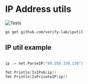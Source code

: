 # IP Address utils

![Tests](https://github.com/verify-lab/iputil/actions/workflows/tests.yml/badge.svg)

```sh
go get github.com/verify-lab/iputil
```

## IP util example

```go

ip := net.ParseIP("99.250.150.130")

fmt.Println(IsIPv6(ip))
fmt.Println(IsPrivateIP(ip))

```
